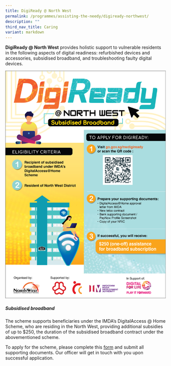```yaml
---
title: DigiReady @ North West
permalink: /programmes/assisting-the-needy/digiready-northwest/
description: ""
third_nav_title: Caring
variant: markdown
---
```

**DigiReady @ North West** provides holistic support to vulnerable residents in the following aspects of digital readiness: refurbished devices and accessories, subsidised broadband, and troubleshooting faulty digital devices.

![](/images/digiready%20@%20north%20west-%20internet%20access%20poster_2023_03-02.jpg)

##### **Subsidised broadband**
  
The scheme supports beneficiaries under the IMDA’s DigitalAccess @ Home Scheme, who are residing in the North West, providing additional subsidies of up to $250, the duration of the subsidised broadband contract under the abovementioned scheme.

To apply for the scheme, please complete this [form](https://go.gov.sg/nwdigiready) and submit all supporting documents. Our officer will get in touch with you upon successful application.